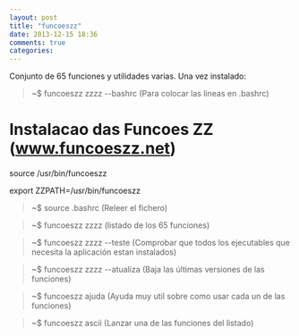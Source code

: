 ```yaml
---
layout: post
title: "funcoeszz"
date: 2013-12-15 18:36
comments: true
categories: 
---
```

Conjunto de 65 funciones y utilidades varias. Una vez instalado:

>~$ funcoeszz zzzz --bashrc (Para colocar las lineas en .bashrc)

# Instalacao das Funcoes ZZ (www.funcoeszz.net)

source /usr/bin/funcoeszz

export ZZPATH=/usr/bin/funcoeszz

>~$ source .bashrc (Releer el fichero)

>~$ funcoeszz zzzz (listado de los 65 funciones)

>~$ funcoeszz zzzz --teste (Comprobar que todos los ejecutables que necesita la aplicación estan instalados)

>~$ funcoeszz zzzz --atualiza (Baja las últimas versiones de las funciones)

>~$ funcoeszz ajuda (Ayuda muy util sobre como usar cada un de las funciones)

>~$ funcoeszz ascii (Lanzar una de las funciones del listado)

